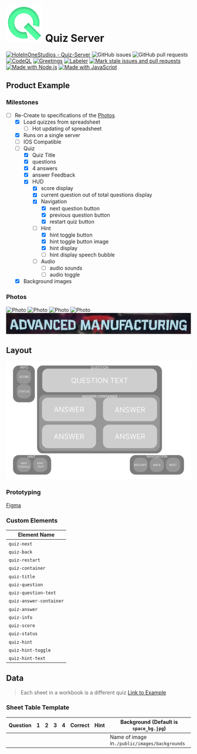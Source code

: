 # ![Logo](./docs/reference/icon.png)    Quiz Server

[![HoleInOneStudios - Quiz-Server](https://img.shields.io/static/v1?label=HoleInOneStudios&message=Quiz-Server&color=blue&logo=github)](https://github.com/HoleInOneStudios/Quiz-Server "Go to GitHub repo")
![GitHub issues](https://img.shields.io/github/issues/HoleInOneStudios/Quiz-Server)
![GitHub pull requests](https://img.shields.io/github/issues-pr/HoleInOneStudios/Quiz-Server)
[![CodeQL](https://github.com/HoleInOneStudios/Quiz-Server/actions/workflows/codeql-analysis.yml/badge.svg?branch=main)](https://github.com/HoleInOneStudios/Quiz-Server/actions/workflows/codeql-analysis.yml)
[![Greetings](https://github.com/HoleInOneStudios/Quiz-Server/actions/workflows/greetings.yml/badge.svg?branch=main)](https://github.com/HoleInOneStudios/Quiz-Server/actions/workflows/greetings.yml)
[![Labeler](https://github.com/HoleInOneStudios/Quiz-Server/actions/workflows/labeler.yml/badge.svg?branch=main)](https://github.com/HoleInOneStudios/Quiz-Server/actions/workflows/labeler.yml)
[![Mark stale issues and pull requests](https://github.com/HoleInOneStudios/Quiz-Server/actions/workflows/stale.yml/badge.svg?branch=main)](https://github.com/HoleInOneStudios/Quiz-Server/actions/workflows/stale.yml)
[![Made with Node.js](https://img.shields.io/badge/Node.js->=12-blue?logo=node.js&logoColor=white)](https://nodejs.org "Go to Node.js homepage")
[![Made with JavaScript](https://img.shields.io/badge/Made_with-JavaScript-blue?logo=javascript&logoColor=white)](https://www.javascript.com/ "Go to JavaScript homepage")

## Product Example

### Milestones

* [ ] Re-Create to specifications of the [Photos](#photos)
  * [x] Load quizzes from spreadsheet
    * [ ] Hot updating of spreadsheet
  * [x] Runs on a single server
  * [ ] IOS Compatible
  * [ ] Quiz
    * [x] Quiz Title
    * [x] questions
    * [x] 4 answers
    * [x] answer Feedback
    * [x] HUD
      * [x] score display
      * [x] current question out of total questions display
      * [x] Navigation
        * [x] next question button
        * [x] previous question button
        * [x] restart quiz button
      * [ ] Hint
        * [x] hint toggle button
        * [x] hint toggle button image
        * [x] hint display
        * [ ] hint display speech bubble
      * [ ] Audio
        * [ ] audio sounds
        * [ ] audio toggle
  * [x] Background images

### Photos

![Photo](./docs/reference/20220820_115745.jpg)
![Photo](./docs/reference/20220820_115750.jpg)
![Photo](./docs/reference/20220820_115756.jpg)
![Photo](./docs/reference/20220820_120202.jpg)
![Photo](./docs/reference/COPY20220820_115756.jpg)

## Layout

![Layout](./docs/reference/Quiz-Container.svg)

### Prototyping

[Figma](https://www.figma.com/file/juw197Ed7Ec5yTbPfFytLu/Quiz-Server?node-id=0%3A1)

### Custom Elements

| Element Name            |
| ----------------------- |
| `quiz-next`             |
| `quiz-back`             |
| `quiz-restart`          |
| `quiz-container`        |
| `quiz-title`            |
| `quiz-question`         |
| `quiz-question-text`    |
| `quiz-answer-container` |
| `quiz-answer`           |
| `quiz-info`             |
| `quiz-score`            |
| `quiz-status`           |
| `quiz-hint`             |
| `quiz-hint-toggle`      |
| `quiz-hint-text`        |

## Data

> Each sheet in a workbook is a different quiz
> [Link to Example](./src/data/data.xlsx)

### Sheet Table Template

| Question | 1   | 2   | 3   | 4   | Correct | Hint | Background (Default is `space_bg.jpg`)        |
| -------- | --- | --- | --- | --- | ------- | ---- | --------------------------------------------- |
|          |     |     |     |     |         |      | Name of image in`./public/images/backgrounds` |

